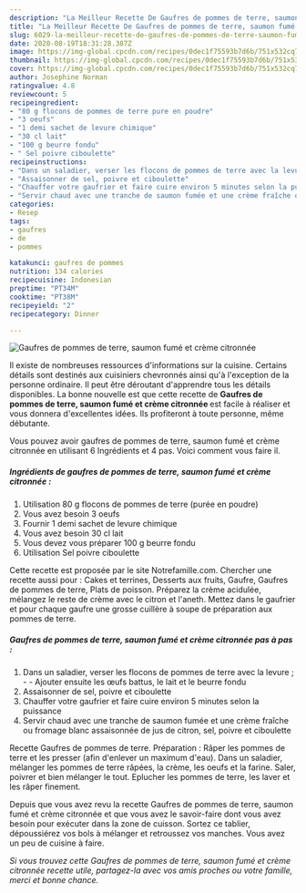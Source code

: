 ```yaml
---
description: "La Meilleur Recette De Gaufres de pommes de terre, saumon fumé et crème citronnée"
title: "La Meilleur Recette De Gaufres de pommes de terre, saumon fumé et crème citronnée"
slug: 6029-la-meilleur-recette-de-gaufres-de-pommes-de-terre-saumon-fume-et-creme-citronnee
date: 2020-08-19T18:31:28.387Z
image: https://img-global.cpcdn.com/recipes/0dec1f75593b7d6b/751x532cq70/gaufres-de-pommes-de-terre-saumon-fume-et-creme-citronnee-photo-principale-de-la-recette.jpg
thumbnail: https://img-global.cpcdn.com/recipes/0dec1f75593b7d6b/751x532cq70/gaufres-de-pommes-de-terre-saumon-fume-et-creme-citronnee-photo-principale-de-la-recette.jpg
cover: https://img-global.cpcdn.com/recipes/0dec1f75593b7d6b/751x532cq70/gaufres-de-pommes-de-terre-saumon-fume-et-creme-citronnee-photo-principale-de-la-recette.jpg
author: Josephine Norman
ratingvalue: 4.8
reviewcount: 5
recipeingredient:
- "80 g flocons de pommes de terre pure en poudre"
- "3 oeufs"
- "1 demi sachet de levure chimique"
- "30 cl lait"
- "100 g beurre fondu"
- " Sel poivre ciboulette"
recipeinstructions:
- "Dans un saladier, verser les flocons de pommes de terre avec la levure ;   Ajouter ensuite les œufs battus, le lait et le beurre fondu"
- "Assaisonner de sel, poivre et ciboulette"
- "Chauffer votre gaufrier et faire cuire environ 5 minutes selon la puissance"
- "Servir chaud avec une tranche de saumon fumée et une crème fraîche ou fromage blanc assaisonnée de jus de citron, sel, poivre et ciboulette"
categories:
- Resep
tags:
- gaufres
- de
- pommes

katakunci: gaufres de pommes 
nutrition: 134 calories
recipecuisine: Indonesian
preptime: "PT34M"
cooktime: "PT38M"
recipeyield: "2"
recipecategory: Dinner

---
```



![Gaufres de pommes de terre, saumon fumé et crème citronnée](https://img-global.cpcdn.com/recipes/0dec1f75593b7d6b/751x532cq70/gaufres-de-pommes-de-terre-saumon-fume-et-creme-citronnee-photo-principale-de-la-recette.jpg)

Il existe de nombreuses ressources d'informations sur la cuisine. Certains détails sont destinés aux cuisiniers chevronnés ainsi qu'à l'exception de la personne ordinaire. Il peut être déroutant d'apprendre tous les détails disponibles. La bonne nouvelle est que cette recette de <strong> Gaufres de pommes de terre, saumon fumé et crème citronnée </strong> est facile à réaliser et vous donnera d'excellentes idées. Ils profiteront à toute personne, même débutante.

<!--inarticleads1-->

Vous pouvez avoir gaufres de pommes de terre, saumon fumé et crème citronnée en utilisant 6 Ingrédients et 4 pas. Voici comment vous faire il.

##### Ingrédients de gaufres de pommes de terre, saumon fumé et crème citronnée :

1. Utilisation 80 g flocons de pommes de terre (purée en poudre)
1. Vous avez besoin 3 oeufs
1. Fournir 1 demi sachet de levure chimique
1. Vous avez besoin 30 cl lait
1. Vous devez vous préparer 100 g beurre fondu
1. Utilisation  Sel poivre ciboulette


Cette recette est proposée par le site Notrefamille.com. Chercher une recette aussi pour : Cakes et terrines, Desserts aux fruits, Gaufre, Gaufres de pommes de terre, Plats de poisson. Préparez la crème acidulée, mélangez le reste de crème avec le citron et l&#39;aneth. Mettez dans le gaufrier et pour chaque gaufre une grosse cuillère à soupe de préparation aux pommes de terre. 

<!--inarticleads2-->

##### Gaufres de pommes de terre, saumon fumé et crème citronnée pas à pas :

1. Dans un saladier, verser les flocons de pommes de terre avec la levure ;  -  - Ajouter ensuite les œufs battus, le lait et le beurre fondu
1. Assaisonner de sel, poivre et ciboulette
1. Chauffer votre gaufrier et faire cuire environ 5 minutes selon la puissance
1. Servir chaud avec une tranche de saumon fumée et une crème fraîche ou fromage blanc assaisonnée de jus de citron, sel, poivre et ciboulette


Recette Gaufres de pommes de terre. Préparation : Râper les pommes de terre et les presser (afin d&#39;enlever un maximum d&#39;eau). Dans un saladier, mélanger les pommes de terre râpées, la crème, les oeufs et la farine. Saler, poivrer et bien mélanger le tout. Eplucher les pommes de terre, les laver et les râper finement. 

<!--inarticleads1-->

<p>
Depuis que vous avez revu la recette Gaufres de pommes de terre, saumon fumé et crème citronnée et que vous avez le savoir-faire dont vous avez besoin pour exécuter dans la zone de cuisson. Sortez ce tablier, dépoussiérez vos bols à mélanger et retroussez vos manches. Vous avez un peu de cuisine à faire.
</p>

<p>
<i>Si vous trouvez cette Gaufres de pommes de terre, saumon fumé et crème citronnée recette utile, partagez-la avec vos amis proches ou votre famille, merci et bonne chance.</i>
</p>
